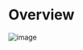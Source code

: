 # Overview

![image](https://github.com/dogukannulu/s3_trigger_lambda_to_rds/assets/91257958/c22adbaa-e73d-4e05-b2a9-c7578876ed38)



